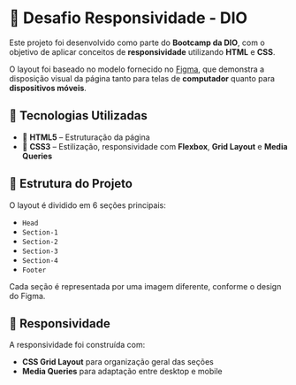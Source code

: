 # 🧩 Desafio Responsividade - DIO

Este projeto foi desenvolvido como parte do **Bootcamp da DIO**, com o objetivo de aplicar conceitos de **responsividade** utilizando **HTML** e **CSS**.

O layout foi baseado no modelo fornecido no [Figma](https://www.figma.com/design/NRBYrG5d4DSzObv7dpTqoM/Desafio-Responsividade---DIO?node-id=0-1&p=f&t=ojLr9SZcP4N2MYpD-0), que demonstra a disposição visual da página tanto para telas de **computador** quanto para **dispositivos móveis**.

## 🔧 Tecnologias Utilizadas

- 🧱 **HTML5** – Estruturação da página
- 🎨 **CSS3** – Estilização, responsividade com **Flexbox**, **Grid Layout** e **Media Queries**

## 📐 Estrutura do Projeto

O layout é dividido em 6 seções principais:

- `Head`
- `Section-1`
- `Section-2`
- `Section-3`
- `Section-4`
- `Footer`

Cada seção é representada por uma imagem diferente, conforme o design do Figma.

## 📱 Responsividade

A responsividade foi construída com:

- **CSS Grid Layout** para organização geral das seções
- **Media Queries** para adaptação entre desktop e mobile
